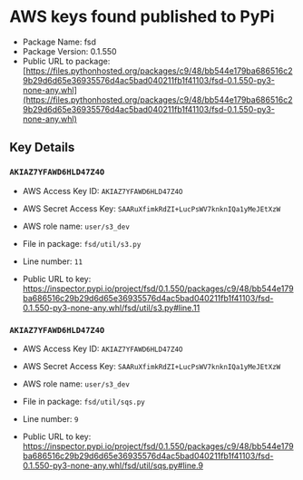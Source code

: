 # AWS keys found published to PyPi

* Package Name: fsd
* Package Version: 0.1.550
* Public URL to package: [https://files.pythonhosted.org/packages/c9/48/bb544e179ba686516c29b29d6d65e36935576d4ac5bad040211fb1f41103/fsd-0.1.550-py3-none-any.whl](https://files.pythonhosted.org/packages/c9/48/bb544e179ba686516c29b29d6d65e36935576d4ac5bad040211fb1f41103/fsd-0.1.550-py3-none-any.whl)

## Key Details

### `AKIAZ7YFAWD6HLD47Z4O`

* AWS Access Key ID: `AKIAZ7YFAWD6HLD47Z4O`
* AWS Secret Access Key: `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` 
* AWS role name: `user/s3_dev`
* File in package: `fsd/util/s3.py`
* Line number: `11`

* Public URL to key: https://inspector.pypi.io/project/fsd/0.1.550/packages/c9/48/bb544e179ba686516c29b29d6d65e36935576d4ac5bad040211fb1f41103/fsd-0.1.550-py3-none-any.whl/fsd/util/s3.py#line.11



### `AKIAZ7YFAWD6HLD47Z4O`

* AWS Access Key ID: `AKIAZ7YFAWD6HLD47Z4O`
* AWS Secret Access Key: `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` 
* AWS role name: `user/s3_dev`
* File in package: `fsd/util/sqs.py`
* Line number: `9`

* Public URL to key: https://inspector.pypi.io/project/fsd/0.1.550/packages/c9/48/bb544e179ba686516c29b29d6d65e36935576d4ac5bad040211fb1f41103/fsd-0.1.550-py3-none-any.whl/fsd/util/sqs.py#line.9


